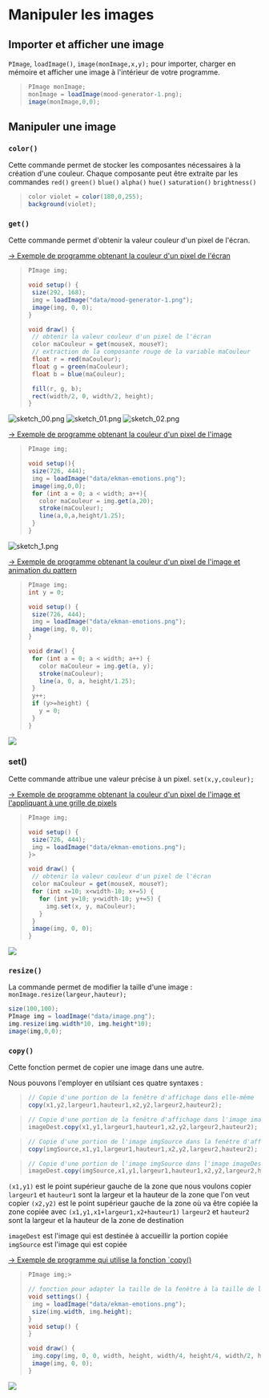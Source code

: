 # Manipuler les images

## Importer et afficher une image

`PImage`, `loadImage()`, `image(monImage,x,y);` pour importer, charger en mémoire et afficher une image à l'intérieur de votre programme.

>```java
>PImage monImage;
>monImage = loadImage(mood-generator-1.png);
>image(monImage,0,0);
>```

## Manipuler une image

### `color()` 
Cette commande permet de stocker les composantes nécessaires à la création d'une couleur.
Chaque composante peut être extraite par les commandes `red()` `green()` `blue()` `alpha()` `hue()` `saturation()` `brightness()`

>```java
>color violet = color(180,0,255);
>background(violet);
>```

### `get()`
Cette commande permet d'obtenir la valeur couleur d'un pixel de l'écran.

[→ Exemple de programme obtenant la couleur d'un pixel de l'écran](sketch_1)
>```java
>PImage img;
>
>void setup() {
>  size(292, 168);
>  img = loadImage("data/mood-generator-1.png");
>  image(img, 0, 0);
>}
>
>void draw() {
>  // obtenir la valeur couleur d'un pixel de l'écran
>  color maCouleur = get(mouseX, mouseY);
>  // extraction de la composante rouge de la variable maCouleur
>  float r = red(maCouleur);
>  float g = green(maCouleur);
>  float b = blue(maCouleur);
>
>  fill(r, g, b);
>  rect(width/2, 0, width/2, height);
>}
>```

![sketch_00.png](sketch_0/overview/sketch_00.png)
![sketch_01.png](sketch_0/overview/sketch_01.png)
![sketch_02.png](sketch_0/overview/sketch_02.png)

[→ Exemple de programme obtenant la couleur d'un pixel de l'image](sketch_1)
>```java
>PImage img;
>
>void setup(){
>  size(726, 444);
>  img = loadImage("data/ekman-emotions.png");
>  image(img,0,0);
>  for (int a = 0; a < width; a++){
>    color maCouleur = img.get(a,20);
>    stroke(maCouleur);
>    line(a,0,a,height/1.25);
>  }
>}
>```
![sketch_1.png](sketch_1/overview/sketch_1.png)

[→ Exemple de programme obtenant la couleur d'un pixel de l'image et animation du pattern](sketch_2)
>```java
>PImage img;
>int y = 0;
>
>void setup() {
>  size(726, 444);
>  img = loadImage("data/ekman-emotions.png");
>  image(img, 0, 0);
>}
>
>void draw() {
>  for (int a = 0; a < width; a++) {
>    color maCouleur = img.get(a, y);
>    stroke(maCouleur);
>    line(a, 0, a, height/1.25);
>  }
>  y++;
>  if (y>=height) {
>    y = 0;
>  }
>}
>```

<img src="sketch_2/overview/sketch_2.gif?raw=true">

### set()
Cette commande attribue une valeur précise à un pixel.
`set(x,y,couleur);`

[→ Exemple de programme obtenant la couleur d'un pixel de l'image et l'appliquant à une grille de pixels](sketch_3)
>```java
>PImage img;
>
>void setup() {
>  size(726, 444);
>  img = loadImage("data/ekman-emotions.png");
>}>
>
>void draw() {
>  // obtenir la valeur couleur d'un pixel de l'écran
>  color maCouleur = get(mouseX, mouseY);
>  for (int x=10; x<width-10; x+=5) {
>    for (int y=10; y<width-10; y+=5) {
>      img.set(x, y, maCouleur);
>    }
>  }
>  image(img, 0, 0);
>}
>```

<img src="sketch_3/overview/sketch_3.png">

### `resize()`
La commande permet de modifier la taille d'une image :
`monImage.resize(largeur,hauteur);`

```java
size(100,100);
PImage img = loadImage("data/image.png");
img.resize(img.width*10, img.height*10);
image(img,0,0);
```

### `copy()`
Cette fonction permet de copier une image dans une autre.

Nous pouvons l'employer en utilsiant ces quatre syntaxes :

>```java
>// Copie d'une portion de la fenêtre d'affichage dans elle-même
>copy(x1,y2,largeur1,hauteur1,x2,y2,largeur2,hauteur2);
>````

>```java
>// Copie d'une portion de la fenêtre d'affichage dans l'image imageDest
>imageDest.copy(x1,y1,largeur1,hauteur1,x2,y2,largeur2,hauteur2);
>````

>```java
>// Copie d'une portion de l'image imgSource dans la fenêtre d'affichage
>copy(imgSource,x1,y1,largeur1,hauteur1,x2,y2,largeur2,hauteur2);
>````

>```java
>// Copie d'une portion de l'image imgSource dans l'image imageDest
>imageDest.copy(imgSource,x1,y1,largeur1,hauteur1,x2,y2,largeur2,hauteur2);
>````

`(x1,y1)` est le point supérieur gauche de la zone que nous voulons copier
`largeur1` et `hauteur1` sont la largeur et la hauteur de la zone que l'on veut copier
`(x2,y2)` est le point supérieur gauche de la zone où va être copiée la zone copiée avec `(x1,y1,x1+largeur1,x2+hauteur1)`
`largeur2` et `hauteur2` sont la largeur et la hauteur de la zone de destination

`imageDest` est l'image qui est destinée à accueillir la portion copiée
`imgSource` est l'image qui est copiée 

[→ Exemple de programme qui utilise la fonction `copy()](sketch_4)

>```java
>PImage img;>
>
>// fonction pour adapter la taille de la fenêtre à la taille de l'image source
>void settings() {
>  img = loadImage("data/ekman-emotions.png");
>  size(img.width, img.height);
>}
>void setup() {
>}
>
>void draw() {
>  img.copy(img, 0, 0, width, height, width/4, height/4, width/2, height/2);
>  image(img, 0, 0);
>}
>```

<img src="sketch_4/overview/sketch_4.png">